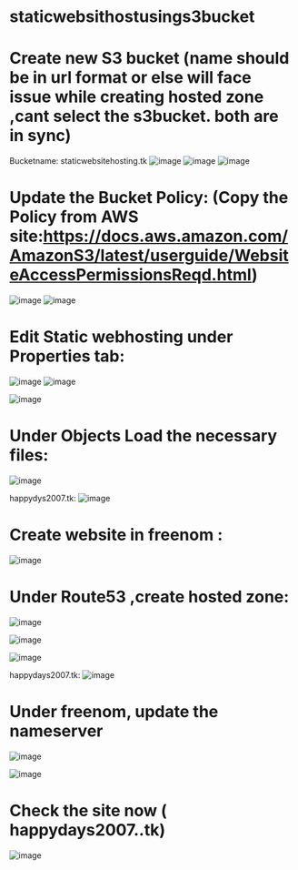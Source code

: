 # staticwebsithostusings3bucket 

# Create new S3 bucket (name should be in url format or else will face issue while creating hosted zone ,cant select the s3bucket. both are in sync) 
Bucketname: staticwebsitehosting.tk 
![image](https://user-images.githubusercontent.com/54719289/112372483-c40d5f00-8cd7-11eb-99bf-3f36218fc9f6.png)
![image](https://user-images.githubusercontent.com/54719289/112372242-70027a80-8cd7-11eb-9352-344ee9f117fd.png)
![image](https://user-images.githubusercontent.com/54719289/112372314-8d374900-8cd7-11eb-8673-1ec2a0a205c8.png)


# Update the Bucket Policy: (Copy the Policy from AWS site:https://docs.aws.amazon.com/AmazonS3/latest/userguide/WebsiteAccessPermissionsReqd.html)

![image](https://user-images.githubusercontent.com/54719289/112372648-f61ec100-8cd7-11eb-80fc-7a3ff4656c86.png)
![image](https://user-images.githubusercontent.com/54719289/112372765-1b133400-8cd8-11eb-96d5-8ebc7d60bf97.png)


# Edit Static webhosting under Properties tab:

![image](https://user-images.githubusercontent.com/54719289/112373019-6af1fb00-8cd8-11eb-94d3-c31fbd2a6597.png)
![image](https://user-images.githubusercontent.com/54719289/112373064-747b6300-8cd8-11eb-8e0b-9562a1a6f9af.png)

![image](https://user-images.githubusercontent.com/54719289/112373218-9c6ac680-8cd8-11eb-8af1-67f72a0cf5f9.png)


# Under Objects Load the necessary files:

![image](https://user-images.githubusercontent.com/54719289/112373319-bad0c200-8cd8-11eb-970b-2b54b94a9b02.png)

happydys2007.tk:
![image](https://user-images.githubusercontent.com/54719289/112383378-f40f2f00-8ce4-11eb-8544-4168d6eadef2.png)


# Create website in freenom :

![image](https://user-images.githubusercontent.com/54719289/112377482-b8bd3200-8cdd-11eb-8229-4ed0a9ee2e12.png)

# Under Route53 ,create hosted zone:
![image](https://user-images.githubusercontent.com/54719289/112378985-84e30c00-8cdf-11eb-9f2d-e6591cf3a68c.png)

![image](https://user-images.githubusercontent.com/54719289/112379089-a17f4400-8cdf-11eb-95d8-9f4187aaf1ef.png)

![image](https://user-images.githubusercontent.com/54719289/112379151-b3f97d80-8cdf-11eb-837f-fa5c22fc5277.png)

happydays2007.tk:
![image](https://user-images.githubusercontent.com/54719289/112383254-c924db00-8ce4-11eb-91bf-66ab3f81e2b8.png)




# Under freenom, update the nameserver

![image](https://user-images.githubusercontent.com/54719289/112379244-d2f80f80-8cdf-11eb-9119-7bac3fa47192.png)

![image](https://user-images.githubusercontent.com/54719289/112379589-3b46f100-8ce0-11eb-8a15-8eddee6b0856.png)


# Check the site now ( happydays2007..tk)

![image](https://user-images.githubusercontent.com/54719289/112383087-97ac0f80-8ce4-11eb-976a-6cfddf3b6a3d.png)









